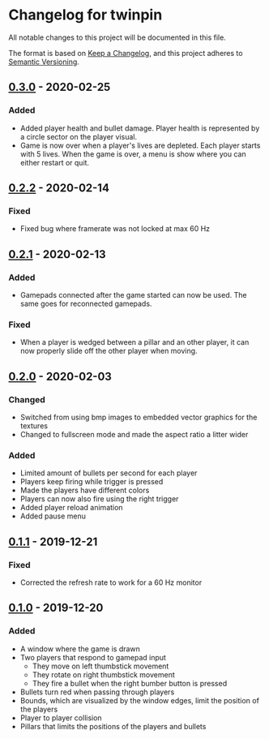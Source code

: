 # Changelog for twinpin

All notable changes to this project will be documented in this file.

The format is based on [Keep a Changelog](https://keepachangelog.com/en/1.0.0/),
and this project adheres to [Semantic
Versioning](https://semver.org/spec/v2.0.0.html).

## [0.3.0] - 2020-02-25
### Added
* Added player health and bullet damage. Player health is represented by a
  circle sector on the player visual.
* Game is now over when a player's lives are depleted. Each player starts with 5
  lives. When the game is over, a menu is show where you can either restart or
  quit.

## [0.2.2] - 2020-02-14
### Fixed
* Fixed bug where framerate was not locked at max 60 Hz

## [0.2.1] - 2020-02-13
### Added
* Gamepads connected after the game started can now be used. The same goes for
  reconnected gamepads.

### Fixed
* When a player is wedged between a pillar and an other player, it can now
  properly slide off the other player when moving.

## [0.2.0] - 2020-02-03
### Changed
* Switched from using bmp images to embedded vector graphics for the textures
* Changed to fullscreen mode and made the aspect ratio a litter wider

### Added
* Limited amount of bullets per second for each player
* Players keep firing while trigger is pressed
* Made the players have different colors
* Players can now also fire using the right trigger
* Added player reload animation
* Added pause menu

## [0.1.1] - 2019-12-21
### Fixed
* Corrected the refresh rate to work for a 60 Hz monitor

## [0.1.0] - 2019-12-20
### Added
* A window where the game is drawn
* Two players that respond to gamepad input
  * They move on left thumbstick movement
  * They rotate on right thumbstick movement
  * They fire a bullet when the right bumber button is pressed
* Bullets turn red when passing through players
* Bounds, which are visualized by the window edges, limit the position of the
  players
* Player to player collision
* Pillars that limits the positions of the players and bullets

[Unreleased]: https://github.com/victorjoh/twinpin/compare/v0.3.0...HEAD
[0.3.0]: https://github.com/victorjoh/twinpin/compare/v0.2.2...v0.3.0
[0.2.2]: https://github.com/victorjoh/twinpin/compare/v0.2.1...v0.2.2
[0.2.1]: https://github.com/victorjoh/twinpin/compare/v0.2.0...v0.2.1
[0.2.0]: https://github.com/victorjoh/twinpin/compare/v0.1.1...v0.2.0
[0.1.1]: https://github.com/victorjoh/twinpin/compare/v0.1.0...v0.1.1
[0.1.0]: https://github.com/victorjoh/twinpin/releases/tag/v0.1.0